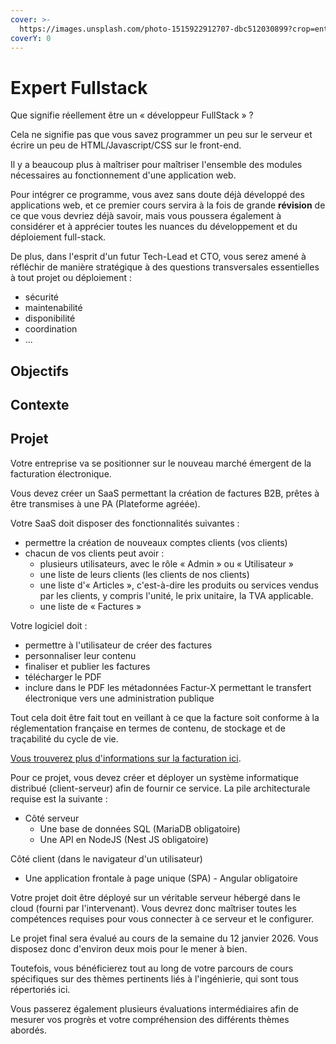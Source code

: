 ```yaml
---
cover: >-
  https://images.unsplash.com/photo-1515922912707-dbc512030899?crop=entropy&cs=srgb&fm=jpg&ixid=M3wxOTcwMjR8MHwxfHNlYXJjaHw4fHxzcGhlcmV8ZW58MHx8fHwxNzI5MzA4NTk3fDA&ixlib=rb-4.0.3&q=85
coverY: 0
---
```


# Expert Fullstack

Que signifie réellement être un « développeur FullStack » ?

Cela ne signifie pas que vous savez programmer un peu sur le serveur et écrire un peu de HTML/Javascript/CSS sur le front-end.

Il y a beaucoup plus à maîtriser pour maîtriser l'ensemble des modules nécessaires au fonctionnement d'une application web.

Pour intégrer ce programme, vous avez sans doute déjà développé des applications web, et ce premier cours servira à la fois de grande **révision** de ce que vous devriez déjà savoir, mais vous poussera également à considérer et à apprécier toutes les nuances du développement et du déploiement full-stack.

De plus, dans l'esprit d'un futur Tech-Lead et CTO, vous serez amené à réfléchir de manière stratégique à des questions transversales essentielles à tout projet ou déploiement :
- sécurité
- maintenabilité
- disponibilité
- coordination
- ...


## Objectifs


## Contexte


## Projet

Votre entreprise va se positionner sur le nouveau marché émergent de la facturation électronique.

Vous devez créer un SaaS permettant la création de factures B2B, prêtes à être transmises à une PA (Plateforme agréée).

Votre SaaS doit disposer des fonctionnalités suivantes :
- permettre la création de nouveaux comptes clients (vos clients)
- chacun de vos clients peut avoir :
  - plusieurs utilisateurs, avec le rôle « Admin » ou « Utilisateur »
  - une liste de leurs clients (les clients de nos clients)
  - une liste d'« Articles », c'est-à-dire les produits ou services vendus par les clients, y compris l'unité, le prix unitaire, la TVA applicable.
  - une liste de « Factures »

Votre logiciel doit :
- permettre à l'utilisateur de créer des factures
- personnaliser leur contenu
- finaliser et publier les factures
- télécharger le PDF
- inclure dans le PDF les métadonnées Factur-X permettant le transfert électronique vers une administration publique

Tout cela doit être fait tout en veillant à ce que la facture soit conforme à la réglementation française en termes de contenu, de stockage et de traçabilité du cycle de vie.

[Vous trouverez plus d'informations sur la facturation ici](./invoicing/intro.md).

Pour ce projet, vous devez créer et déployer un système informatique distribué (client-serveur) afin de fournir ce service. La pile architecturale requise est la suivante :
- Côté serveur
  - Une base de données SQL (MariaDB obligatoire)
  - Une API en NodeJS (Nest JS obligatoire)

Côté client (dans le navigateur d'un utilisateur)
- Une application frontale à page unique (SPA) - Angular obligatoire

Votre projet doit être déployé sur un véritable serveur hébergé dans le cloud (fourni par l'intervenant). Vous devrez donc maîtriser toutes les compétences requises pour vous connecter à ce serveur et le configurer.

Le projet final sera évalué au cours de la semaine du 12 janvier 2026. Vous disposez donc d'environ deux mois pour le mener à bien.

Toutefois, vous bénéficierez tout au long de votre parcours de cours spécifiques sur des thèmes pertinents liés à l'ingénierie, qui sont tous répertoriés ici.

Vous passerez également plusieurs évaluations intermédiaires afin de mesurer vos progrès et votre compréhension des différents thèmes abordés.